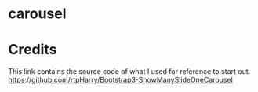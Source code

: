 # carousel

# Credits
This link contains the source code of what I used for reference to start out.
https://github.com/rtpHarry/Bootstrap3-ShowManySlideOneCarousel